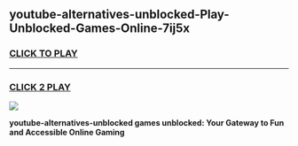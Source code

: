 
## youtube-alternatives-unblocked-Play-Unblocked-Games-Online-7ij5x
<h3>
<a href="https://premium76.site?title=youtube-alternatives-unblocked&ref=25A">CLICK TO PLAY</a></h3>
<hr>

<h3>
<a href="https://premium76.site?title=youtube-alternatives-unblocked&ref=25A">CLICK 2 PLAY</a>
  
</h3>

<a href="https://premium76.site?title=youtube-alternatives-unblocked&ref=25A"><img src="https://clearcache.store/games.png"></a>


**youtube-alternatives-unblocked games unblocked: Your Gateway to Fun and Accessible Online Gaming**
